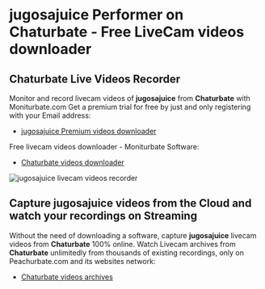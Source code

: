 # jugosajuice Performer on Chaturbate - Free LiveCam videos downloader

## Chaturbate Live Videos Recorder

Monitor and record livecam videos of **jugosajuice** from **Chaturbate** with Moniturbate.com
Get a premium trial for free by just and only registering with your Email address:
* [jugosajuice Premium videos downloader](https://moniturbate.com/request-demo-licence-key.html)

Free livecam videos downloader - Moniturbate Software:
* [Chaturbate videos downloader](https://moniturbate.com/moniturbate-download-software.html)

![jugosajuice livecam videos recorder](https://peachurnet.com/templates/moniturbate-software.png)


## Capture jugosajuice videos from the Cloud and watch your recordings on Streaming

Without the need of downloading a software, capture **jugosajuice** livecam videos from **Chaturbate** 100% online.
Watch Livecam archives from **Chaturbate** unlimitedly from thousands of existing recordings, only on Peachurbate.com and its websites network:
* [Chaturbate videos archives](https://peachurnet.com/)